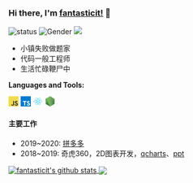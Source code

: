 ### Hi there, I'm [fantasticit!](https://coding.fantasticit.vercel.app/) 👋

![status](https://img.shields.io/badge/status-up-brightgreen) ![Gender](https://img.shields.io/badge/gender-%F0%9F%A4%B5-lightgrey) ![](https://visitor-badge.glitch.me/badge?page_id=github.com/fantasticit)

- 小镇失败做题家
- 代码一般工程师
- 生活忙碌鞭尸中

**Languages and Tools:**  

<code><img height="20" src="https://raw.githubusercontent.com/github/explore/80688e429a7d4ef2fca1e82350fe8e3517d3494d/topics/javascript/javascript.png"></code>
<code><img height="20" src="https://raw.githubusercontent.com/github/explore/80688e429a7d4ef2fca1e82350fe8e3517d3494d/topics/typescript/typescript.png"></code>
<code><img height="20" src="https://raw.githubusercontent.com/github/explore/80688e429a7d4ef2fca1e82350fe8e3517d3494d/topics/react/react.png"></code>
<code><img height="20" src="https://raw.githubusercontent.com/github/explore/80688e429a7d4ef2fca1e82350fe8e3517d3494d/topics/nodejs/nodejs.png"></code>    


#### 主要工作

- 2019~2020: [拼多多](https://mms.pinduoduo.com/)
- 2018~2019: 奇虎360，2D图表开发，[qcharts](https://www.qcharts.cn/#/home)、[ppt](https://ppt.baomitu.com/d/cd9ad5f1#/)


<a href="https://github.com/fantasticit/coding">
  <img align="center" height="165" src="https://github-readme-stats.vercel.app/api?username=fantasticit&show_icons=true&include_all_commits=true&theme=radical" alt="fantasticit's github stats" />
</a>
<a href="https://github.com/fantasticit/coding">
  <img align="center" src="https://github-readme-stats.vercel.app/api/top-langs/?username=fantasticit&layout=compact&theme=radical" />
</a>
